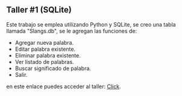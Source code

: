 ## Taller #1 (SQLite)<a name="id1"></a>
Este trabajo se emplea utilizando Python y SQLite, se creo una tabla llamada "Slangs.db", se le agregan las funciones de:

* Agregar nueva palabra.
* Editar palabra existente.
* Eliminar palabra existente.
* Ver listado de palabras.
* Buscar significado de palabra.
* Salir.

en este enlace puedes acceder al taller: [Click](https://github.com/IsaacJSandovalC/Talleres_DB_Prog4/tree/main/SQLite/SQLite.py).


